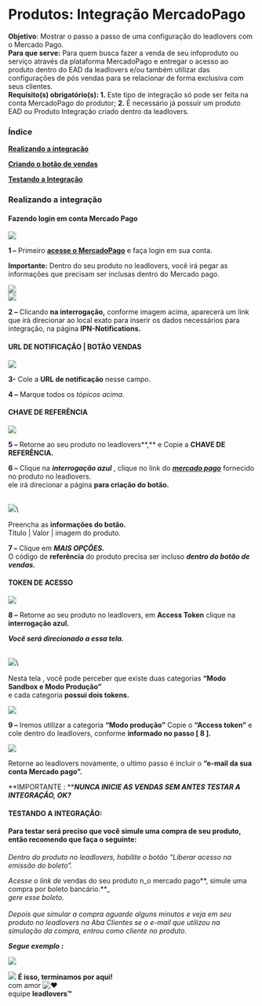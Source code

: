 # Produtos: Integração MercadoPago

**Objetivo**:  Mostrar o passo a passo de uma configuração do leadlovers com o Mercado Pago.\
**Para que serve:** Para quem busca fazer a venda de seu infoproduto ou serviço através da plataforma MercadoPago e entregar o acesso ao produto dentro do EAD da leadlovers e/ou também utilizar das configurações de pós vendas para se relacionar de forma exclusiva com seus clientes.\
**Requisito(s) obrigatório(s): 1.** Este tipo de integração só pode ser feita na conta MercadoPago do produtor; **2.** É necessário já possuir um produto EAD ou Produto Integração criado dentro da leadlovers.

### **Índice**

[**Realizando a integração**](broken-reference)

[**Criando o botão de vendas**](broken-reference)

[**Testando a Integração**](broken-reference)

### **Realizando a integração** <a href="#h_df917a10-4ec9-4cfb-b47b-78e14dedf91d" id="h_df917a10-4ec9-4cfb-b47b-78e14dedf91d"></a>

#### **Fazendo login em conta Mercado Pago**

[![](https://legado.leadlovers.site/wp-content/uploads/2020/09/produtos\_-integrao-mercadopago-360042650133\_mceclip0.png)](https://legado.leadlovers.site/wp-content/uploads/2020/09/produtos\_-integrao-mercadopago-360042650133\_mceclip0.png)

**1 –** Primeiro [**acesse o MercadoPago**](https://www.mercadopago.com.br/) e faça login em sua conta.

**Importante:** Dentro do seu produto no leadlovers, você irá pegar as informações que precisam ser inclusas dentro do Mercado pago.

[![](https://legado.leadlovers.site/wp-content/uploads/2020/09/produtos\_-integrao-mercadopago-360042650133\_mceclip1.png)](https://legado.leadlovers.site/wp-content/uploads/2020/09/produtos\_-integrao-mercadopago-360042650133\_mceclip1.png)\
[![](https://legado.leadlovers.site/wp-content/uploads/2020/09/produtos\_-integrao-mercadopago-360042650133\_mceclip2.png)](https://legado.leadlovers.site/wp-content/uploads/2020/09/produtos\_-integrao-mercadopago-360042650133\_mceclip2.png)

**2 –** Clicando **na interrogação,** conforme imagem acima, aparecerá um link que irá direcionar ao local exato para inserir os dados necessários para integração, na página **IPN-Notifications.**

#### **URL DE NOTIFICAÇÃO | BOTÃO VENDAS** <a href="#h_813e9de5-d5ab-4d4d-9434-3c90cd1ab4c3" id="h_813e9de5-d5ab-4d4d-9434-3c90cd1ab4c3"></a>

[![](https://legado.leadlovers.site/wp-content/uploads/2020/09/produtos\_-integrao-mercadopago-360042650133\_mceclip4.png)](https://legado.leadlovers.site/wp-content/uploads/2020/09/produtos\_-integrao-mercadopago-360042650133\_mceclip4.png)

**3-** Cole a **URL de notificação** nesse campo.

**4 –** Marque todos os _tópicos acima._

#### **CHAVE DE REFERÊNCIA**

[![](https://legado.leadlovers.site/wp-content/uploads/2020/09/produtos\_-integrao-mercadopago-360042650133\_mceclip5.png)](https://legado.leadlovers.site/wp-content/uploads/2020/09/produtos\_-integrao-mercadopago-360042650133\_mceclip5.png)

**5 –** Retorne ao seu produto no leadlovers**,** e Copie a **CHAVE DE REFERÊNCIA.**

**6 –** Clique na _**interrogação azul**_ , clique no link do [_**mercado pago**_](https://www.mercadopago.com.br/tools/create) fornecido no produto no leadlovers.\
ele irá direcionar a página **para criação do botão.**

\
[![](https://legado.leadlovers.site/wp-content/uploads/2020/09/produtos\_-integrao-mercadopago-360042650133\_mceclip6.png)](https://legado.leadlovers.site/wp-content/uploads/2020/09/produtos\_-integrao-mercadopago-360042650133\_mceclip6.png)\


Preencha as **informações do botão.**\
Titulo | Valor | imagem do produto.

**7 –** Clique em _**MAIS OPÇÕES.**_\
O código de **referência** do produto precisa ser incluso _**dentro do botão de vendas.**_

#### **TOKEN DE ACESSO**

[![](https://legado.leadlovers.site/wp-content/uploads/2020/09/produtos\_-integrao-mercadopago-360042650133\_mceclip0-1.png)](https://legado.leadlovers.site/wp-content/uploads/2020/09/produtos\_-integrao-mercadopago-360042650133\_mceclip0-1.png)

**8 –** Retorne ao seu produto no leadlovers, em **Access Token** clique na **interrogação azul.**

_**Você será direcionado a essa tela.**_

\
[![](https://legado.leadlovers.site/wp-content/uploads/2020/09/produtos\_-integrao-mercadopago-360042650133\_2020-01-30\_10-56-24.png)](https://legado.leadlovers.site/wp-content/uploads/2020/09/produtos\_-integrao-mercadopago-360042650133\_2020-01-30\_10-56-24.png)\


Nesta tela , você pode perceber que existe duas categorias **“Modo Sandbox e Modo Produção”**\
e cada categoria **possui dois tokens.**

[![](https://legado.leadlovers.site/wp-content/uploads/2020/09/produtos\_-integrao-mercadopago-360042650133\_sss.png)](https://legado.leadlovers.site/wp-content/uploads/2020/09/produtos\_-integrao-mercadopago-360042650133\_sss.png)

**9 –** Iremos utilizar a categoria **“Modo produção”** Copie o **“Access token”** e cole dentro do leadlovers, conforme **informado no passo \[ 8 ].**

[![](https://legado.leadlovers.site/wp-content/uploads/2020/09/produtos\_-integrao-mercadopago-360042650133\_mceclip1-1.png)](https://legado.leadlovers.site/wp-content/uploads/2020/09/produtos\_-integrao-mercadopago-360042650133\_mceclip1-1.png)

Retorne ao leadlovers novamente, o ultimo passo é incluir o **“e-mail da sua conta Mercado pago”.**

**IMPORTANTE : **_**NUNCA INICIE AS VENDAS SEM ANTES TESTAR A INTEGRAÇÃO, OK?**_

#### **TESTANDO A INTEGRAÇÃO:** <a href="#h_5362cb2b-9054-45dc-9594-0391eaaf8433" id="h_5362cb2b-9054-45dc-9594-0391eaaf8433"></a>

#### Para testar será preciso que você simule uma compra de seu produto, então recomendo que faça o seguinte:

_Dentro do produto no leadlovers, habilite o botão “Liberar acesso na emissão do boleto”._

_Acesse o link de_ vendas do seu produto n_o mercado pago**, simule uma compra por boleto bancário.**_\
_gere esse boleto._\
\
_Depois que simular a compra aguarde alguns minutos e veja em seu produto no leadlovers na Aba Clientes se o e-mail que utilizou na simulação da compra, entrou como cliente no produto._

_**Segue exemplo :**_

[![](https://legado.leadlovers.site/wp-content/uploads/2020/09/produtos\_-integrao-mercadopago-360042650133\_mceclip17.png)](https://legado.leadlovers.site/wp-content/uploads/2020/09/produtos\_-integrao-mercadopago-360042650133\_mceclip17.png)

![](https://legado.leadlovers.site/wp-content/uploads/2020/09/1f3c1.svg) **É isso, terminamos por aqui!**\
com amor ![❤](https://legado.leadlovers.site/wp-content/uploads/2020/09/2764.svg)\
equipe **leadlovers™**

